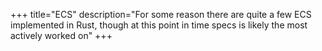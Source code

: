 +++
title="ECS"
description="For some reason there are quite a few ECS implemented in Rust, though at this point in time specs is likely the most actively worked on"
+++